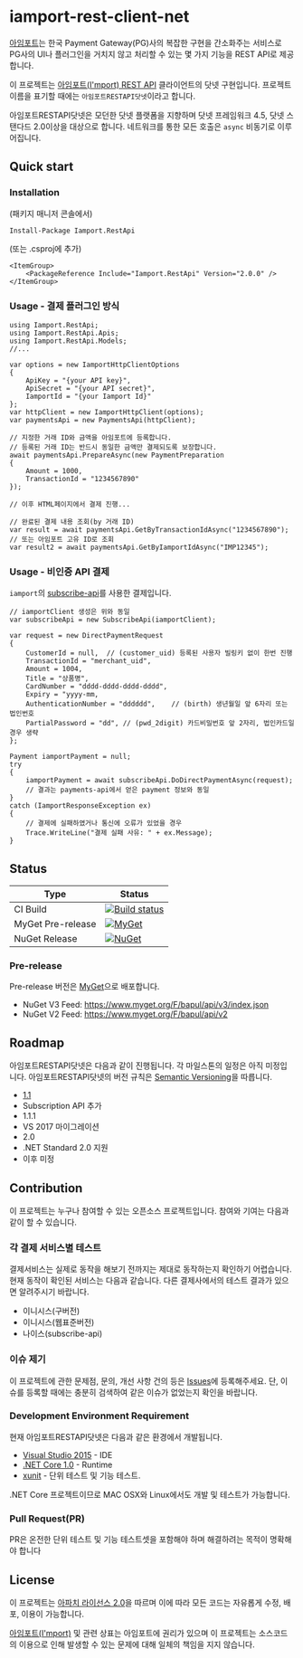 # iamport-rest-client-net
[아임포트](http://www.iamport.kr/)는 한국 Payment Gateway(PG)사의 복잡한 구현을 간소화주는 서비스로 PG사의 UI나 플러그인을 거치지 않고 처리할 수 있는 몇 가지 기능을 REST API로 제공합니다.

이 프로젝트는 [아임포트(I'mport) REST API](https://api.iamport.kr/) 클라이언트의 닷넷 구현입니다. 프로젝트 이름을 표기할 때에는 `아임포트RESTAPI닷넷`이라고 합니다.

아임포트RESTAPI닷넷은 모던한 닷넷 플랫폼을 지향하며 닷넷 프레임워크 4.5, 닷넷 스탠다드 2.0이상을 대상으로 합니다. 네트워크를 통한 모든 호출은 `async` 비동기로 이루어집니다.


## Quick start

### Installation

(패키지 매니저 콘솔에서)
```
Install-Package Iamport.RestApi
```

(또는 .csproj에 추가)
```
<ItemGroup>
	<PackageReference Include="Iamport.RestApi" Version="2.0.0" />
</ItemGroup>
```

### Usage - 결제 플러그인 방식

```CSharp
using Iamport.RestApi;
using Iamport.RestApi.Apis;
using Iamport.RestApi.Models;
//...

var options = new IamportHttpClientOptions
{
    ApiKey = "{your API key}",
    ApiSecret = "{your API secret}",
    IamportId = "{your Iamport Id}"
};
var httpClient = new IamportHttpClient(options);
var paymentsApi = new PaymentsApi(httpClient);

// 지정한 거래 ID와 금액을 아임포트에 등록합니다.
// 등록된 거래 ID는 반드시 동일한 금액만 결제되도록 보장합니다.
await paymentsApi.PrepareAsync(new PaymentPreparation
{
    Amount = 1000,
    TransactionId = "1234567890"
});

// 이후 HTML페이지에서 결제 진행...

// 완료된 결제 내용 조회(by 거래 ID)
var result = await paymentsApi.GetByTransactionIdAsync("1234567890");
// 또는 아임포트 고유 ID로 조회
var result2 = await paymentsApi.GetByIamportIdAsync("IMP12345");
```

### Usage - 비인증 API 결제

`iamport`의 [subscribe-api](http://api.iamport.kr/#!/subscribe/onetime)를 사용한 결제입니다.

```
// iamportClient 생성은 위와 동일
var subscribeApi = new SubscribeApi(iamportClient);

var request = new DirectPaymentRequest
{
    CustomerId = null,  // (customer_uid) 등록된 사용자 빌링키 없이 한번 진행
    TransactionId = "merchant_uid",
    Amount = 1004,
    Title = "상품명",
    CardNumber = "dddd-dddd-dddd-dddd",
    Expiry = "yyyy-mm,
    AuthenticationNumber = "dddddd",    // (birth) 생년월일 앞 6자리 또는 법인번호
    PartialPassword = "dd", // (pwd_2digit) 카드비밀번호 앞 2자리, 법인카드일 경우 생략
};

Payment iamportPayment = null;
try
{
    iamportPayment = await subscribeApi.DoDirectPaymentAsync(request);
    // 결과는 payments-api에서 얻은 payment 정보와 동일
}
catch (IamportResponseException ex)
{
    // 결제에 실패하였거나 통신에 오류가 있었을 경우
    Trace.WriteLine("결제 실패 사유: " + ex.Message);
}
```


## Status

|Type|Status|
|---|---|
| CI Build | [![Build status](https://ci.appveyor.com/api/projects/status/icygwugodo4jalcs?svg=true)](https://ci.appveyor.com/project/gongdo/iamport-rest-client-net)
| MyGet Pre-release | [![MyGet](https://img.shields.io/myget/bapul/v/Iamport.RestApi.svg)](https://www.myget.org/feed/bapul/package/nuget/Iamport.RestApi)
| NuGet Release | [![NuGet](https://img.shields.io/nuget/v/Iamport.RestApi.svg)](https://www.nuget.org/packages/Iamport.RestApi/)

### Pre-release
Pre-release 버전은 [MyGet](https://www.myget.org)으로 배포합니다.

- NuGet V3 Feed: https://www.myget.org/F/bapul/api/v3/index.json
- NuGet V2 Feed: https://www.myget.org/F/bapul/api/v2

## Roadmap
아임포트RESTAPI닷넷은 다음과 같이 진행됩니다. 각 마일스톤의 일정은 아직 미정입니다.
아임포트RESTAPI닷넷의 버전 규칙은 [Semantic Versioning](http://semver.org/)을 따릅니다.

* [1.1](https://github.com/gongdo/iamport-rest-client-net/milestones/1.1.0)
 * Subscription API 추가
* 1.1.1
 * VS 2017 마이그레이션
* 2.0
 * .NET Standard 2.0 지원
* 이후 미정

## Contribution
이 프로젝트는 누구나 참여할 수 있는 오픈소스 프로젝트입니다. 참여와 기여는 다음과 같이 할 수 있습니다.

### 각 결제 서비스별 테스트
결제서비스는 실제로 동작을 해보기 전까지는 제대로 동작하는지 확인하기 어렵습니다. 현재 동작이 확인된 서비스는 다음과 같습니다. 다른 결제사에서의 테스트 결과가 있으면 알려주시기 바랍니다.

- 이니시스(구버전)
- 이니시스(웹표준버전)
- 나이스(subscribe-api)

### 이슈 제기
이 프로젝트에 관한 문제점, 문의, 개선 사항 건의 등은 [Issues](https://github.com/gongdo/iamport-rest-client-net/issues)에 등록해주세요. 단, 이슈를 등록할 때에는 충분히 검색하여 같은 이슈가 없었는지 확인을 바랍니다.

### Development Environment Requirement
현재 아임포트RESTAPI닷넷은 다음과 같은 환경에서 개발됩니다.
- [Visual Studio 2015](https://www.visualstudio.com/en-us/downloads/download-visual-studio-vs.aspx) - IDE
- [.NET Core 1.0](https://www.microsoft.com/net/core#windows) - Runtime
- [xunit](https://xunit.github.io) - 단위 테스트 및 기능 테스트.
 
.NET Core 프로젝트이므로 MAC OSX와 Linux에서도 개발 및 테스트가 가능합니다.

### Pull Request(PR)
PR은 온전한 단위 테스트 및 기능 테스트셋을 포함해야 하며 해결하려는 목적이 명확해야 합니다

## License
이 프로젝트는 [아파치 라이선스 2.0](https://github.com/gongdo/iamport-rest-client-net/blob/master/LICENSE)을 따르며 이에 따라 모든 코드는 자유롭게 수정, 배포, 이용이 가능합니다.

[아임포트(I'mport)](http://www.iamport.kr/) 및 관련 상표는 아임포트에 권리가 있으며 이 프로젝트는 소스코드의 이용으로 인해 발생할 수 있는 문제에 대해 일체의 책임을 지지 않습니다.
